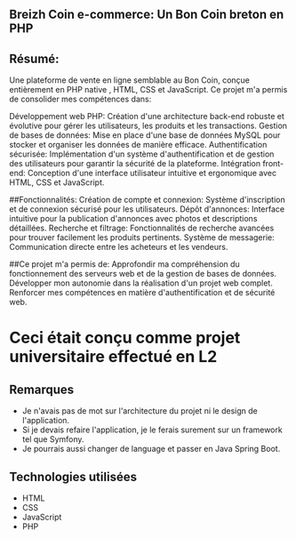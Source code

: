 ## Breizh Coin e-commerce: Un Bon Coin breton en PHP

## Résumé:
Une plateforme de vente en ligne semblable au Bon Coin, conçue entièrement en PHP native , HTML, CSS et JavaScript. Ce projet m'a permis de consolider mes compétences dans:

Développement web PHP: Création d'une architecture back-end robuste et évolutive pour gérer les utilisateurs, les produits et les transactions.
Gestion de bases de données: Mise en place d'une base de données MySQL pour stocker et organiser les données de manière efficace.
Authentification sécurisée: Implémentation d'un système d'authentification et de gestion des utilisateurs pour garantir la sécurité de la plateforme.
Intégration front-end: Conception d'une interface utilisateur intuitive et ergonomique avec HTML, CSS et JavaScript.

##Fonctionnalités:
Création de compte et connexion: Système d'inscription et de connexion sécurisé pour les utilisateurs.
Dépôt d'annonces: Interface intuitive pour la publication d'annonces avec photos et descriptions détaillées.
Recherche et filtrage: Fonctionnalités de recherche avancées pour trouver facilement les produits pertinents.
Système de messagerie: Communication directe entre les acheteurs et les vendeurs.


##Ce projet m'a permis de:
Approfondir ma compréhension du fonctionnement des serveurs web et de la gestion de bases de données.
Développer mon autonomie dans la réalisation d'un projet web complet.
Renforcer mes compétences en matière d'authentification et de sécurité web.


# Ceci était conçu comme projet universitaire effectué en L2

## Remarques

* Je n'avais pas de mot sur l'architecture du projet ni le design de l'application.
* Si je devais refaire l'application, je le ferais surement sur un framework tel que Symfony.
* Je pourrais aussi changer de language et passer en Java Spring Boot.

## Technologies utilisées

* HTML
* CSS
* JavaScript
* PHP
